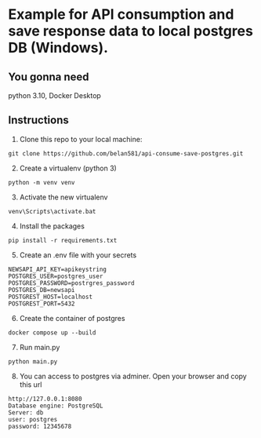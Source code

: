 # Example for API consumption and save response data to local postgres DB (Windows).

## You gonna need

python 3.10, Docker Desktop

## Instructions

1. Clone this repo to your local machine:
```
git clone https://github.com/belan581/api-consume-save-postgres.git
```
2. Create a virtualenv (python 3)
```
python -m venv venv
```
3. Activate the new virtualenv
```
venv\Scripts\activate.bat
```
4. Install the packages
```
pip install -r requirements.txt
```
5. Create an .env file with your secrets
```
NEWSAPI_API_KEY=apikeystring
POSTGRES_USER=postgres_user
POSTGRES_PASSWORD=postrgres_password
POSTGRES_DB=newsapi
POSTGREST_HOST=localhost
POSTGREST_PORT=5432
```
6. Create the container of postgres
```
docker compose up --build
```
7. Run main.py
```
python main.py
```
8. You can access to postgres via adminer. Open your browser and copy this url
```
http://127.0.0.1:8080
Database engine: PostgreSQL
Server: db
user: postgres
password: 12345678
```